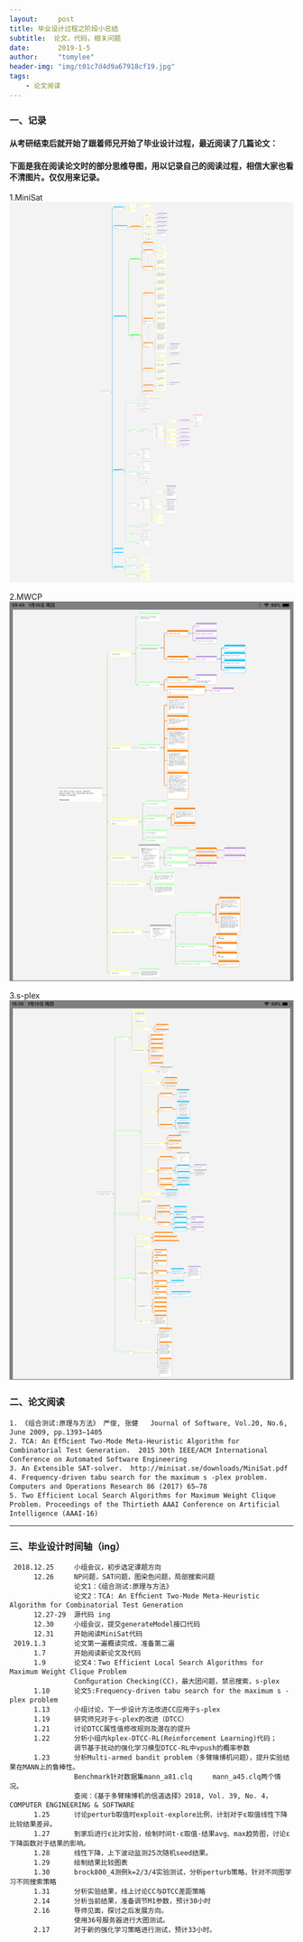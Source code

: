 ```yaml
---
layout:     post
title: 毕业设计过程之阶段小总结
subtitle:  论文，代码，相关问题
date:       2019-1-5
author:     "tomylee"
header-img: "img/t01c7d4d9a67918cf19.jpg"
tags:
    - 论文阅读
---
```


### 一、记录
#### 从考研结束后就开始了跟着师兄开始了毕业设计过程，最近阅读了几篇论文：
#### 下面是我在阅读论文时的部分思维导图，用以记录自己的阅读过程，相信大家也看不清图片。仅仅用来记录。

1.MiniSat
![minisat](/img/report/MiniSat_withMarginNotes.png)

2.MWCP
![maximum clique](/img/report/89C04C12-D34B-4817-931B-9452BDA36082.png)

3.s-plex
![s-plex](/img/report/3CE2DDD8-61EA-4631-85AA-53E5DF64C895.png)

### 二、论文阅读

```
1. 《组合测试:原理与方法》 严俊, 张健   Journal of Software, Vol.20, No.6, June 2009, pp.1393−1405 
2. TCA: An Efﬁcient Two-Mode Meta-Heuristic Algorithm for Combinatorial Test Generation.  2015 30th IEEE/ACM International Conference on Automated Software Engineering
3. An Extensible SAT-solver.  http://minisat.se/downloads/MiniSat.pdf
4. Frequency-driven tabu search for the maximum s -plex problem.  Computers and Operations Research 86 (2017) 65–78
5. Two Efficient Local Search Algorithms for Maximum Weight Clique Problem. Proceedings of the Thirtieth AAAI Conference on Artificial Intelligence (AAAI-16)

```

---
### 三、毕业设计时间轴（ing）
```
 2018.12.25     小组会议，初步选定课题方向
      12.26     NP问题，SAT问题，图染色问题，局部搜索问题  
                论文1：《组合测试:原理与方法》
                论文2：TCA: An Efﬁcient Two-Mode Meta-Heuristic Algorithm for Combinatorial Test Generation
      12.27-29  源代码 ing
      12.30     小组会议，提交generateModel接口代码
      12.31     开始阅读MiniSat代码
 2019.1.3       论文第一遍概读完成，准备第二遍
      1.7       开始阅读新论文及代码
      1.9       论文4：Two Efficient Local Search Algorithms for Maximum Weight Clique Problem
                Conﬁguration Checking(CC)，最大团问题，禁忌搜索，s-plex
      1.10      论文5:Frequency-driven tabu search for the maximum s -plex problem
      1.13      小组讨论，下一步设计方法改进CC应用于s-plex
      1.19      研究师兄对于s-plex的改进（DTCC）
      1.21      讨论DTCC属性值修改规则及潜在的提升
      1.22      分析小组内kplex-DTCC-RL(Reinforcement Learning)代码；
                调节基于扰动的强化学习模型DTCC-RL中vpush的概率参数
      1.23      分析Multi-armed bandit problem（多臂赌博机问题），提升实验结果在MANN上的鲁棒性。
                Benchmark针对数据集mann_a81.clq     mann_a45.clq两个情况。
                查阅：《基于多臂赌博机的信道选择》2018, Vol. 39, No. 4，COMPUTER ENGINEERING & SOFTWARE 
      1.25      讨论perturb取值时exploit-explore比例，计划对于ε取值线性下降比较结果差异。
      1.27      到家后进行ε比对实验，绘制时间t-ε取值-结果avg、max趋势图，讨论ε下降函数对于结果的影响。
      1.28      线性下降，上下波动监测25次随机seed结果。
      1.29      绘制结果比较图表
      1.30      brock800_4测例k=2/3/4实验测试，分析perturb策略，针对不同图学习不同搜索策略
      1.31      分析实验结果，线上讨论CC与DTCC差距策略
      2.14      分析当前结果，准备调节M1参数，预计30小时
      2.16      导师见面，探讨之后发展方向。
                使用36号服务器进行大图测试。
      2.17      对于新的强化学习策略进行测试，预计33小时。
```
